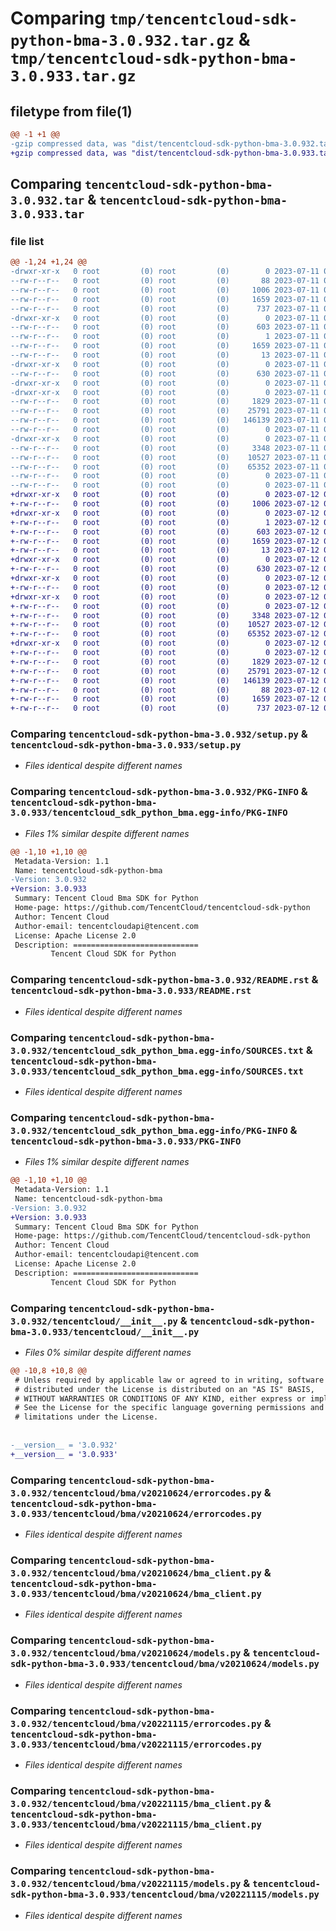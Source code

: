 # Comparing `tmp/tencentcloud-sdk-python-bma-3.0.932.tar.gz` & `tmp/tencentcloud-sdk-python-bma-3.0.933.tar.gz`

## filetype from file(1)

```diff
@@ -1 +1 @@
-gzip compressed data, was "dist/tencentcloud-sdk-python-bma-3.0.932.tar", last modified: Tue Jul 11 00:31:33 2023, max compression
+gzip compressed data, was "dist/tencentcloud-sdk-python-bma-3.0.933.tar", last modified: Wed Jul 12 00:20:17 2023, max compression
```

## Comparing `tencentcloud-sdk-python-bma-3.0.932.tar` & `tencentcloud-sdk-python-bma-3.0.933.tar`

### file list

```diff
@@ -1,24 +1,24 @@
-drwxr-xr-x   0 root         (0) root         (0)        0 2023-07-11 00:31:33.000000 tencentcloud-sdk-python-bma-3.0.932/
--rw-r--r--   0 root         (0) root         (0)       88 2023-07-11 00:31:33.000000 tencentcloud-sdk-python-bma-3.0.932/setup.cfg
--rw-r--r--   0 root         (0) root         (0)     1006 2023-07-11 00:31:33.000000 tencentcloud-sdk-python-bma-3.0.932/setup.py
--rw-r--r--   0 root         (0) root         (0)     1659 2023-07-11 00:31:33.000000 tencentcloud-sdk-python-bma-3.0.932/PKG-INFO
--rw-r--r--   0 root         (0) root         (0)      737 2023-07-11 00:31:33.000000 tencentcloud-sdk-python-bma-3.0.932/README.rst
-drwxr-xr-x   0 root         (0) root         (0)        0 2023-07-11 00:31:33.000000 tencentcloud-sdk-python-bma-3.0.932/tencentcloud_sdk_python_bma.egg-info/
--rw-r--r--   0 root         (0) root         (0)      603 2023-07-11 00:31:33.000000 tencentcloud-sdk-python-bma-3.0.932/tencentcloud_sdk_python_bma.egg-info/SOURCES.txt
--rw-r--r--   0 root         (0) root         (0)        1 2023-07-11 00:31:33.000000 tencentcloud-sdk-python-bma-3.0.932/tencentcloud_sdk_python_bma.egg-info/dependency_links.txt
--rw-r--r--   0 root         (0) root         (0)     1659 2023-07-11 00:31:33.000000 tencentcloud-sdk-python-bma-3.0.932/tencentcloud_sdk_python_bma.egg-info/PKG-INFO
--rw-r--r--   0 root         (0) root         (0)       13 2023-07-11 00:31:33.000000 tencentcloud-sdk-python-bma-3.0.932/tencentcloud_sdk_python_bma.egg-info/top_level.txt
-drwxr-xr-x   0 root         (0) root         (0)        0 2023-07-11 00:31:33.000000 tencentcloud-sdk-python-bma-3.0.932/tencentcloud/
--rw-r--r--   0 root         (0) root         (0)      630 2023-07-11 00:31:33.000000 tencentcloud-sdk-python-bma-3.0.932/tencentcloud/__init__.py
-drwxr-xr-x   0 root         (0) root         (0)        0 2023-07-11 00:31:33.000000 tencentcloud-sdk-python-bma-3.0.932/tencentcloud/bma/
-drwxr-xr-x   0 root         (0) root         (0)        0 2023-07-11 00:31:33.000000 tencentcloud-sdk-python-bma-3.0.932/tencentcloud/bma/v20210624/
--rw-r--r--   0 root         (0) root         (0)     1829 2023-07-11 00:31:33.000000 tencentcloud-sdk-python-bma-3.0.932/tencentcloud/bma/v20210624/errorcodes.py
--rw-r--r--   0 root         (0) root         (0)    25791 2023-07-11 00:31:33.000000 tencentcloud-sdk-python-bma-3.0.932/tencentcloud/bma/v20210624/bma_client.py
--rw-r--r--   0 root         (0) root         (0)   146139 2023-07-11 00:31:33.000000 tencentcloud-sdk-python-bma-3.0.932/tencentcloud/bma/v20210624/models.py
--rw-r--r--   0 root         (0) root         (0)        0 2023-07-11 00:31:33.000000 tencentcloud-sdk-python-bma-3.0.932/tencentcloud/bma/v20210624/__init__.py
-drwxr-xr-x   0 root         (0) root         (0)        0 2023-07-11 00:31:33.000000 tencentcloud-sdk-python-bma-3.0.932/tencentcloud/bma/v20221115/
--rw-r--r--   0 root         (0) root         (0)     3348 2023-07-11 00:31:33.000000 tencentcloud-sdk-python-bma-3.0.932/tencentcloud/bma/v20221115/errorcodes.py
--rw-r--r--   0 root         (0) root         (0)    10527 2023-07-11 00:31:33.000000 tencentcloud-sdk-python-bma-3.0.932/tencentcloud/bma/v20221115/bma_client.py
--rw-r--r--   0 root         (0) root         (0)    65352 2023-07-11 00:31:33.000000 tencentcloud-sdk-python-bma-3.0.932/tencentcloud/bma/v20221115/models.py
--rw-r--r--   0 root         (0) root         (0)        0 2023-07-11 00:31:33.000000 tencentcloud-sdk-python-bma-3.0.932/tencentcloud/bma/v20221115/__init__.py
--rw-r--r--   0 root         (0) root         (0)        0 2023-07-11 00:31:33.000000 tencentcloud-sdk-python-bma-3.0.932/tencentcloud/bma/__init__.py
+drwxr-xr-x   0 root         (0) root         (0)        0 2023-07-12 00:20:17.000000 tencentcloud-sdk-python-bma-3.0.933/
+-rw-r--r--   0 root         (0) root         (0)     1006 2023-07-12 00:20:16.000000 tencentcloud-sdk-python-bma-3.0.933/setup.py
+drwxr-xr-x   0 root         (0) root         (0)        0 2023-07-12 00:20:17.000000 tencentcloud-sdk-python-bma-3.0.933/tencentcloud_sdk_python_bma.egg-info/
+-rw-r--r--   0 root         (0) root         (0)        1 2023-07-12 00:20:17.000000 tencentcloud-sdk-python-bma-3.0.933/tencentcloud_sdk_python_bma.egg-info/dependency_links.txt
+-rw-r--r--   0 root         (0) root         (0)      603 2023-07-12 00:20:17.000000 tencentcloud-sdk-python-bma-3.0.933/tencentcloud_sdk_python_bma.egg-info/SOURCES.txt
+-rw-r--r--   0 root         (0) root         (0)     1659 2023-07-12 00:20:17.000000 tencentcloud-sdk-python-bma-3.0.933/tencentcloud_sdk_python_bma.egg-info/PKG-INFO
+-rw-r--r--   0 root         (0) root         (0)       13 2023-07-12 00:20:17.000000 tencentcloud-sdk-python-bma-3.0.933/tencentcloud_sdk_python_bma.egg-info/top_level.txt
+drwxr-xr-x   0 root         (0) root         (0)        0 2023-07-12 00:20:17.000000 tencentcloud-sdk-python-bma-3.0.933/tencentcloud/
+-rw-r--r--   0 root         (0) root         (0)      630 2023-07-12 00:20:16.000000 tencentcloud-sdk-python-bma-3.0.933/tencentcloud/__init__.py
+drwxr-xr-x   0 root         (0) root         (0)        0 2023-07-12 00:20:17.000000 tencentcloud-sdk-python-bma-3.0.933/tencentcloud/bma/
+-rw-r--r--   0 root         (0) root         (0)        0 2023-07-12 00:20:16.000000 tencentcloud-sdk-python-bma-3.0.933/tencentcloud/bma/__init__.py
+drwxr-xr-x   0 root         (0) root         (0)        0 2023-07-12 00:20:17.000000 tencentcloud-sdk-python-bma-3.0.933/tencentcloud/bma/v20221115/
+-rw-r--r--   0 root         (0) root         (0)        0 2023-07-12 00:20:16.000000 tencentcloud-sdk-python-bma-3.0.933/tencentcloud/bma/v20221115/__init__.py
+-rw-r--r--   0 root         (0) root         (0)     3348 2023-07-12 00:20:16.000000 tencentcloud-sdk-python-bma-3.0.933/tencentcloud/bma/v20221115/errorcodes.py
+-rw-r--r--   0 root         (0) root         (0)    10527 2023-07-12 00:20:16.000000 tencentcloud-sdk-python-bma-3.0.933/tencentcloud/bma/v20221115/bma_client.py
+-rw-r--r--   0 root         (0) root         (0)    65352 2023-07-12 00:20:16.000000 tencentcloud-sdk-python-bma-3.0.933/tencentcloud/bma/v20221115/models.py
+drwxr-xr-x   0 root         (0) root         (0)        0 2023-07-12 00:20:17.000000 tencentcloud-sdk-python-bma-3.0.933/tencentcloud/bma/v20210624/
+-rw-r--r--   0 root         (0) root         (0)        0 2023-07-12 00:20:16.000000 tencentcloud-sdk-python-bma-3.0.933/tencentcloud/bma/v20210624/__init__.py
+-rw-r--r--   0 root         (0) root         (0)     1829 2023-07-12 00:20:16.000000 tencentcloud-sdk-python-bma-3.0.933/tencentcloud/bma/v20210624/errorcodes.py
+-rw-r--r--   0 root         (0) root         (0)    25791 2023-07-12 00:20:16.000000 tencentcloud-sdk-python-bma-3.0.933/tencentcloud/bma/v20210624/bma_client.py
+-rw-r--r--   0 root         (0) root         (0)   146139 2023-07-12 00:20:16.000000 tencentcloud-sdk-python-bma-3.0.933/tencentcloud/bma/v20210624/models.py
+-rw-r--r--   0 root         (0) root         (0)       88 2023-07-12 00:20:17.000000 tencentcloud-sdk-python-bma-3.0.933/setup.cfg
+-rw-r--r--   0 root         (0) root         (0)     1659 2023-07-12 00:20:17.000000 tencentcloud-sdk-python-bma-3.0.933/PKG-INFO
+-rw-r--r--   0 root         (0) root         (0)      737 2023-07-12 00:20:16.000000 tencentcloud-sdk-python-bma-3.0.933/README.rst
```

### Comparing `tencentcloud-sdk-python-bma-3.0.932/setup.py` & `tencentcloud-sdk-python-bma-3.0.933/setup.py`

 * *Files identical despite different names*

### Comparing `tencentcloud-sdk-python-bma-3.0.932/PKG-INFO` & `tencentcloud-sdk-python-bma-3.0.933/tencentcloud_sdk_python_bma.egg-info/PKG-INFO`

 * *Files 1% similar despite different names*

```diff
@@ -1,10 +1,10 @@
 Metadata-Version: 1.1
 Name: tencentcloud-sdk-python-bma
-Version: 3.0.932
+Version: 3.0.933
 Summary: Tencent Cloud Bma SDK for Python
 Home-page: https://github.com/TencentCloud/tencentcloud-sdk-python
 Author: Tencent Cloud
 Author-email: tencentcloudapi@tencent.com
 License: Apache License 2.0
 Description: ============================
         Tencent Cloud SDK for Python
```

### Comparing `tencentcloud-sdk-python-bma-3.0.932/README.rst` & `tencentcloud-sdk-python-bma-3.0.933/README.rst`

 * *Files identical despite different names*

### Comparing `tencentcloud-sdk-python-bma-3.0.932/tencentcloud_sdk_python_bma.egg-info/SOURCES.txt` & `tencentcloud-sdk-python-bma-3.0.933/tencentcloud_sdk_python_bma.egg-info/SOURCES.txt`

 * *Files identical despite different names*

### Comparing `tencentcloud-sdk-python-bma-3.0.932/tencentcloud_sdk_python_bma.egg-info/PKG-INFO` & `tencentcloud-sdk-python-bma-3.0.933/PKG-INFO`

 * *Files 1% similar despite different names*

```diff
@@ -1,10 +1,10 @@
 Metadata-Version: 1.1
 Name: tencentcloud-sdk-python-bma
-Version: 3.0.932
+Version: 3.0.933
 Summary: Tencent Cloud Bma SDK for Python
 Home-page: https://github.com/TencentCloud/tencentcloud-sdk-python
 Author: Tencent Cloud
 Author-email: tencentcloudapi@tencent.com
 License: Apache License 2.0
 Description: ============================
         Tencent Cloud SDK for Python
```

### Comparing `tencentcloud-sdk-python-bma-3.0.932/tencentcloud/__init__.py` & `tencentcloud-sdk-python-bma-3.0.933/tencentcloud/__init__.py`

 * *Files 0% similar despite different names*

```diff
@@ -10,8 +10,8 @@
 # Unless required by applicable law or agreed to in writing, software
 # distributed under the License is distributed on an "AS IS" BASIS,
 # WITHOUT WARRANTIES OR CONDITIONS OF ANY KIND, either express or implied.
 # See the License for the specific language governing permissions and
 # limitations under the License.
 
 
-__version__ = '3.0.932'
+__version__ = '3.0.933'
```

### Comparing `tencentcloud-sdk-python-bma-3.0.932/tencentcloud/bma/v20210624/errorcodes.py` & `tencentcloud-sdk-python-bma-3.0.933/tencentcloud/bma/v20210624/errorcodes.py`

 * *Files identical despite different names*

### Comparing `tencentcloud-sdk-python-bma-3.0.932/tencentcloud/bma/v20210624/bma_client.py` & `tencentcloud-sdk-python-bma-3.0.933/tencentcloud/bma/v20210624/bma_client.py`

 * *Files identical despite different names*

### Comparing `tencentcloud-sdk-python-bma-3.0.932/tencentcloud/bma/v20210624/models.py` & `tencentcloud-sdk-python-bma-3.0.933/tencentcloud/bma/v20210624/models.py`

 * *Files identical despite different names*

### Comparing `tencentcloud-sdk-python-bma-3.0.932/tencentcloud/bma/v20221115/errorcodes.py` & `tencentcloud-sdk-python-bma-3.0.933/tencentcloud/bma/v20221115/errorcodes.py`

 * *Files identical despite different names*

### Comparing `tencentcloud-sdk-python-bma-3.0.932/tencentcloud/bma/v20221115/bma_client.py` & `tencentcloud-sdk-python-bma-3.0.933/tencentcloud/bma/v20221115/bma_client.py`

 * *Files identical despite different names*

### Comparing `tencentcloud-sdk-python-bma-3.0.932/tencentcloud/bma/v20221115/models.py` & `tencentcloud-sdk-python-bma-3.0.933/tencentcloud/bma/v20221115/models.py`

 * *Files identical despite different names*

